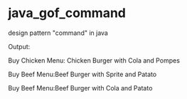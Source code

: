 # java_gof_command
design pattern "command" in java

Output:

Buy Chicken Menu: Chicken Burger with Cola and Pompes

Buy Beef Menu:Beef Burger with Sprite and Patato

Buy Beef Menu:Beef Burger with Cola and Patato
